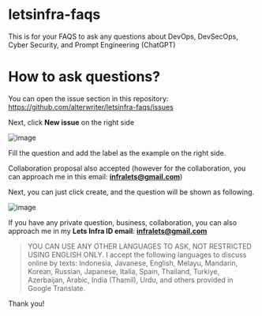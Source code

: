 # letsinfra-faqs
This is for your FAQS to ask any questions about DevOps, DevSecOps, Cyber Security, and Prompt Engineering (ChatGPT)

# How to ask questions?

You can open the issue section in this repository: https://github.com/alterwriter/letsinfra-faqs/issues

Next, click **New issue** on the right side

![image](https://github.com/user-attachments/assets/cf14995f-3fa3-4226-a0e4-5719b2847acf)

Fill the question and add the label as the example on the right side.

Collaboration proposal also accepted (however for the collaboration, you can approach me in this email: **infralets@gmail.com**)

Next, you can just click create, and the question will be shown as following.

![image](https://github.com/user-attachments/assets/42ae963c-86f9-47c6-8519-dd6a522fbf41)

If you have any private question, business, collaboration, you can also approach me in my **Lets Infra ID email**: **infralets@gmail.com**

> YOU CAN USE ANY OTHER LANGUAGES TO ASK, NOT RESTRICTED USING ENGLISH ONLY.
> I accept the following languages to discuss online by texts:
> Indonesia, Javanese, English, Melayu, Mandarin, Korean, Russian, Japanese, Italia, Spain, Thailand, Turkiye, Azerbaijan, Arabic, India (Thamil), Urdu, and others provided in Google Translate.

Thank you!
